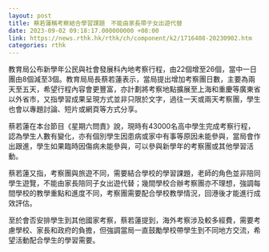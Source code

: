 ```yaml
---
layout: post
title: 蔡若蓮稱考察結合學習課題　不能由家長帶子女出遊代替
date: 2023-09-02 09:18:17.000000000 +08:00
link: https://news.rthk.hk/rthk/ch/component/k2/1716408-20230902.htm
categories: rthk
---
```


教育局公布新學年公民與社會發展科內地考察行程，由22個增至26個，當中一日團由8個減至3個。教育局局長蔡若蓮表示，當局提出增加考察團日數，主要為兩天至五天，希望行程內容會更豐富，亦計劃將考察地點擴展至上海和重慶等廣東省以外省市，又指學習成果呈現方式並非只限於文字，過往一天或兩天考察團，學生也會以專題討論、短片或網頁等方式分享。

蔡若蓮在本台節目《星期六問責》說，現時有43000名高中學生完成考察行程，認為學生人數有變化，亦有個別學生因患病或家中有事等原因未能參與，當局會作出跟進，學生如果臨時因傷病未能參與，可以參與新學年的考察團或其他學習活動。

蔡若蓮又指，考察團與旅遊不同，需要結合學校的學習課題，老師的角色並非陪同學生遊覽，不能由家長陪同子女出遊代替；幾間學校合辦考察團亦不理想，強調每間學校的教學重點和進度不同，考察團需要配合學校教學情況，回港後才能進行成效評估。

至於會否安排學生到其他國家考察，蔡若蓮提到，海外考察涉及較多經費，需要考慮學校、家長和政府的負擔，但強調當局一直鼓勵學校帶學生到不同地方交流，希望活動配合學生的學習需要。
